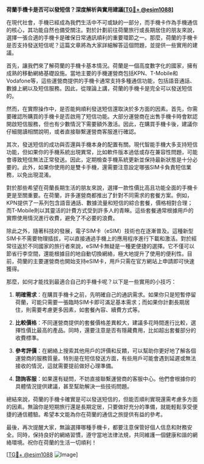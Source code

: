 **荷蘭手機卡是否可以發短信？深度解析與實用建議[[TG💪+ @esim1088](https://t.me/s/esim1088)]**

在現代社會，手機已經成為我們生活中不可或缺的一部分，而手機卡作為手機通信的核心，其功能自然也備受關注。對於計劃前往荷蘭旅行或長期居住的朋友來說，選擇一張合適的手機卡是確保日常通訊順利的重要環節之一。那麼，荷蘭的手機卡是否支持發送短信呢？這篇文章將為大家詳細解答這個問題，並提供一些實用的建議。

首先，讓我們來了解荷蘭的手機卡基本情況。荷蘭是一個高度數字化的國家，擁有成熟的移動網絡基礎設施。當地主要的手機運營商包括KPN、T-Mobile和Vodafone等，這些運營商提供的手機卡通常支持多種通信功能，包括語音通話、數據上網以及短信服務。因此，從理論上講，荷蘭的手機卡是完全可以發送短信的。

然而，在實際操作中，是否能夠順利發送短信還取決於多方面的因素。首先，你需要確認所購買的手機卡是否啟用了短信功能。大部分運營商在出售手機卡時會默認開啟短信服務，但也有少數情況下需要額外激活。因此，在購買手機卡後，建議你仔細閱讀相關說明，或者直接聯繫運營商客服進行確認。

其次，發送短信的成功與否還與手機本身的配置有關。現代智能手機大多支持短信功能，但如果你的手機系統出現異常，比如軟件版本過低或存在兼容性問題，可能會導致短信無法正常發送。因此，定期檢查手機系統更新並保持最新狀態是十分必要的。此外，如果你使用的是雙卡手機，還需要注意設定哪張SIM卡負責短信業務，以免出現混淆。

對於那些希望在荷蘭長期生活的朋友來說，選擇一款性價比高且功能全面的手機卡更是至關重要。在荷蘭，許多運營商都推出了針對不同需求的套餐方案。例如，KPN提供了一系列包含語音通話、數據流量和短信的綜合套餐，價格相對合理；而T-Mobile則以其靈活的計費方式受到許多人的青睞。這些套餐通常根據用戶的實際使用情況進行收費，避免了不必要的浪費。

除此之外，隨著科技的發展，電子SIM卡（eSIM）技術也在逐漸普及。這種新型SIM卡不需要物理插拔，可以直接通過手機上的應用程序進行下載和激活。對於經常往返於不同國家的旅行者來說，eSIM卡無疑是一種更便捷的選擇。它不僅可以節省行李空間，還能根據目的地自動切換網絡，極大地提升了使用的便利性。目前，荷蘭的主要運營商也開始支持eSIM卡，用戶只需在官方網站上申請即可快速獲得。

那麼，如何才能找到最適合自己的手機卡呢？以下是一些實用的小技巧：

1. **明確需求**：在購買手機卡之前，先明確自己的通訊需求。如果你只是短暫停留荷蘭，可能只需要一張臨時SIM卡即可滿足基本需求；而如果你計劃長期居住，則需要考慮更多因素，如套餐內容、續費方式等。

2. **比較價格**：不同運營商提供的套餐價格差異較大，建議多花時間進行比較，選擇性價比最高的產品。同時，還要注意是否有隱藏費用，比如超出套餐部分的收費標準。

3. **參考評價**：在網絡上搜索其他用戶的評價和反饋，可以幫助你更好地了解各個運營商的服務質量。特別是在短信發送方面，有些用戶可能會遇到延遲或無法接收的情況，這就需要提前做好心理準備。

4. **諮詢客服**：如果還有疑問，不妨直接聯繫運營商的客服中心。他們會根據你的具體情況提供建議，甚至幫助解決一些技術問題。

總結來說，荷蘭的手機卡確實是可以發送短信的，但能否順利實現還需考慮多方面的因素。無論你是短期旅行還是長期定居，只要做好充分的準備，就能輕鬆享受便捷的通信體驗。希望本文能為你在荷蘭的通信之旅提供有益的參考。

最後，再次提醒大家，無論選擇哪種手機卡，都要注意保管好個人信息和財務安全。同時，保持良好的網絡習慣，遵守當地法律法規，共同維護一個健康和諧的網絡環境。祝你在荷蘭的生活一切順利！

[[TG💪+ @esim1088](https://t.me/s/esim1088) ![Image](https://i.postimg.cc/4NQfJmqS/Snipaste-2025-05-13-00-14-12.png)]